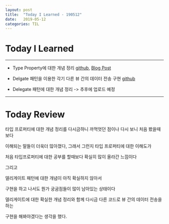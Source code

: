 ```yaml
---
layout: post
title:  "Today I Learned - 190512"
date:   2019-05-12
categories: TIL
---
```


# Today I Learned

---

- Type Property에 대한 개념 정리 [github](https://github.com/VincentGeranium/VincentGeranium.github.io/blob/master/_posts/2019-05-12-Type-Property-Study.markdown), [Blog Post](https://vincentgeranium.github.io/ios,/swift/2019/05/12/Type-Property-Study.html)

- Delgate 패턴을 이용한 각기 다른 뷰 간의 데이터 전송 구현 [github](https://github.com/VincentGeranium/Swift-Study/tree/master/2019-05-12-Delegate-Study)

- Delegate 패턴에 대한 개념 정리 ->  추후에 업로드 예정

---

# Today Review

타입 프로퍼티에 대한 개념 정리를 다시금하니 까먹엇던 점이나 다시 보니 처음 봤을때 보다

이해되는 말들이 더욱더 많아졌다, 그래서 그런지 타입 프로퍼티에 대한 이해도가

처음 타입프로퍼티에 대한 공부를 할때보다 확실히 많이 올라간 느낌이다

그리고

델리게이트 패턴에 대한 개념이 아직 확실하지 않아서

구현을 하고 나서도 뭔가 궁굼점들이 많이 남아있는 상태이다

델리게이트에 대한 확실한 개념 정리와 함께 다시금 다른 코드로 뷰 간의 데이터 전송을 하는

구현을 해봐야겠다는 생각을 했다.
